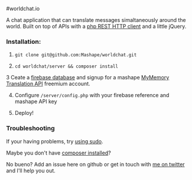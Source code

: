 #worldchat.io

A chat application that can translate messages simaltaneously around the world. Built on top of APIs with a <a href="http://unicorn.io">php REST HTTP client</a> and a little jQuery.

### Installation:

1) `git clone git@github.com:Mashape/worldchat.git`

2) `cd worldchat/server && composer install`

3 Ceate a <a href="http://firebase.com">firebase database</a> and signup for a mashape <a href="https://www.mashape.com/translated/mymemory-translation-memory">MyMemory Translation API</a> freemium account.

4) Configure `/server/config.php` with your firebase reference and mashape API key

5) Deploy!

### Troubleshooting

If your having problems, try <a href="http://xkcd.com/149/">using sudo</a>. 

Maybe you don't have <a href="http://getcomposer.org/doc/00-intro.md#system-requirements">composer installed</a>?

No bueno? Add an issue here on github or get in touch with <a href="http://twitter.com/montanaflynn">me on twitter</a> and I'll help you out.